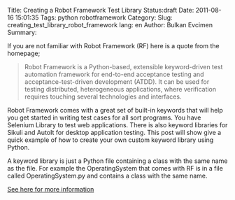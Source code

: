 Title: Creating a Robot Framework Test Library
Status:draft
Date: 2011-08-16 15:01:35
Tags: python robotframework
Category: 
Slug: creating_test_library_robot_framework
lang: en
Author: Bulkan Evcimen
Summary: 

If you are not familiar with Robot Framework (RF) here is a quote from the homepage;

> Robot Framework is a Python-based, extensible keyword-driven test automation framework for end-to-end acceptance testing and acceptance-test-driven development (ATDD). It can be used for testing distributed, heterogeneous applications, where verification requires touching several technologies and interfaces.

Robot Framework comes with a great set of built-in keywords that will help you get started in writing test cases for all sort programs. You have Selenium Library to test web applications. There is also keyword libraries for Sikuli and AutoIt for desktop application testing. This post will show give a quick example of how to create your own custom keyword library using Python.

A keyword library is just a Python file containing a class with the same name as the file. For example the OperatingSystem that comes with RF is in a file called OperatingSystem.py and contains a class with the same name.  


[See here for more information](http://robotframework.googlecode.com/svn/tags/robotframework-2.5.6/doc/userguide/RobotFrameworkUserGuide.html#creating-test-libraries)










